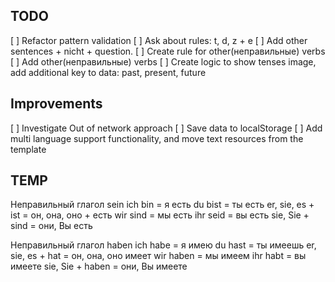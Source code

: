 ## TODO
[ ] Refactor pattern validation
[ ] Ask about rules: t, d, z + e
[ ] Add other sentences + nicht + question.
[ ] Create rule for other(неправильные) verbs
[ ] Add other(неправильные) verbs
[ ] Create logic to show tenses image, add additional key to data: past, present, future
## Improvements
[ ] Investigate Out of network approach
[ ] Save data to localStorage
[ ] Add multi language support functionality, and move text resources from the template

## TEMP
Неправильный глагол sein
ich bin = я есть
du bist = ты есть
er, sie, es + ist = он, она, оно + есть
wir sind = мы есть
ihr seid = вы есть
sie, Sie + sind = они, Вы есть

Неправильный глагол haben
ich habe = я имею
du hast = ты имеешь
er, sie, es + hat = он, она, оно имеет
wir haben = мы имеем
ihr habt = вы имеете
sie, Sie + haben = они, Вы имеете

